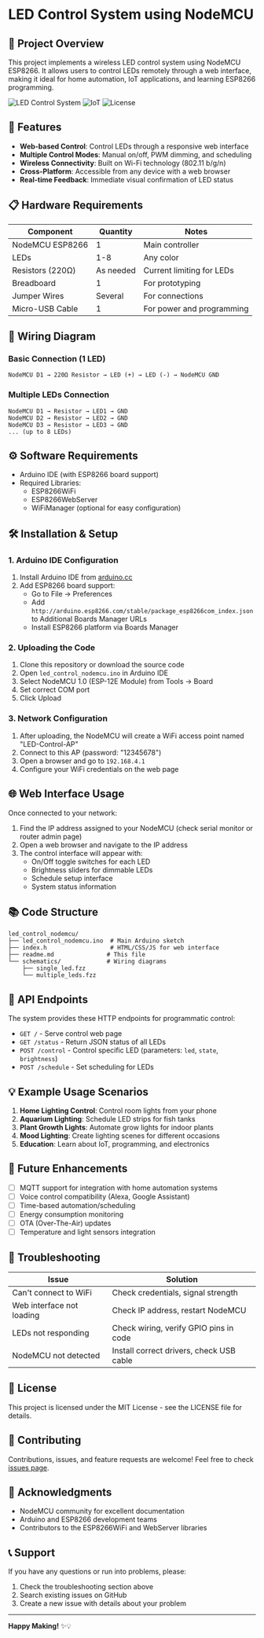 # LED Control System using NodeMCU

## 📖 Project Overview
This project implements a wireless LED control system using NodeMCU ESP8266. It allows users to control LEDs remotely through a web interface, making it ideal for home automation, IoT applications, and learning ESP8266 programming.

![LED Control System](https://img.shields.io/badge/NodeMCU-ESP8266-orange.svg)
![IoT](https://img.shields.io/badge/IoT-Home_Automation-blue.svg)
![License](https://img.shields.io/badge/License-MIT-green.svg)

## 🚀 Features
- **Web-based Control**: Control LEDs through a responsive web interface
- **Multiple Control Modes**: Manual on/off, PWM dimming, and scheduling
- **Wireless Connectivity**: Built on Wi-Fi technology (802.11 b/g/n)
- **Cross-Platform**: Accessible from any device with a web browser
- **Real-time Feedback**: Immediate visual confirmation of LED status

## 📋 Hardware Requirements
| Component | Quantity | Notes |
|-----------|----------|-------|
| NodeMCU ESP8266 | 1 | Main controller |
| LEDs | 1-8 | Any color |
| Resistors (220Ω) | As needed | Current limiting for LEDs |
| Breadboard | 1 | For prototyping |
| Jumper Wires | Several | For connections |
| Micro-USB Cable | 1 | For power and programming |

## 🔧 Wiring Diagram

### Basic Connection (1 LED)
```
NodeMCU D1 → 220Ω Resistor → LED (+) → LED (-) → NodeMCU GND
```

### Multiple LEDs Connection
```
NodeMCU D1 → Resistor → LED1 → GND
NodeMCU D2 → Resistor → LED2 → GND
NodeMCU D3 → Resistor → LED3 → GND
... (up to 8 LEDs)
```

## ⚙️ Software Requirements
- Arduino IDE (with ESP8266 board support)
- Required Libraries:
  - ESP8266WiFi
  - ESP8266WebServer
  - WiFiManager (optional for easy configuration)

## 🛠️ Installation & Setup

### 1. Arduino IDE Configuration
1. Install Arduino IDE from [arduino.cc](https://www.arduino.cc/en/software)
2. Add ESP8266 board support:
   - Go to File → Preferences
   - Add `http://arduino.esp8266.com/stable/package_esp8266com_index.json` to Additional Boards Manager URLs
   - Install ESP8266 platform via Boards Manager

### 2. Uploading the Code
1. Clone this repository or download the source code
2. Open `led_control_nodemcu.ino` in Arduino IDE
3. Select NodeMCU 1.0 (ESP-12E Module) from Tools → Board
4. Set correct COM port
5. Click Upload

### 3. Network Configuration
1. After uploading, the NodeMCU will create a WiFi access point named "LED-Control-AP"
2. Connect to this AP (password: "12345678")
3. Open a browser and go to `192.168.4.1`
4. Configure your WiFi credentials on the web page

## 🌐 Web Interface Usage
Once connected to your network:
1. Find the IP address assigned to your NodeMCU (check serial monitor or router admin page)
2. Open a web browser and navigate to the IP address
3. The control interface will appear with:
   - On/Off toggle switches for each LED
   - Brightness sliders for dimmable LEDs
   - Schedule setup interface
   - System status information

## 📚 Code Structure
```
led_control_nodemcu/
├── led_control_nodemcu.ino  # Main Arduino sketch
├── index.h                  # HTML/CSS/JS for web interface
├── readme.md               # This file
└── schematics/             # Wiring diagrams
    ├── single_led.fzz
    └── multiple_leds.fzz
```

## 🔌 API Endpoints
The system provides these HTTP endpoints for programmatic control:

- `GET /` - Serve control web page
- `GET /status` - Return JSON status of all LEDs
- `POST /control` - Control specific LED (parameters: `led`, `state`, `brightness`)
- `POST /schedule` - Set scheduling for LEDs

## 💡 Example Usage Scenarios
1. **Home Lighting Control**: Control room lights from your phone
2. **Aquarium Lighting**: Schedule LED strips for fish tanks
3. **Plant Growth Lights**: Automate grow lights for indoor plants
4. **Mood Lighting**: Create lighting scenes for different occasions
5. **Education**: Learn about IoT, programming, and electronics

## 🔮 Future Enhancements
- [ ] MQTT support for integration with home automation systems
- [ ] Voice control compatibility (Alexa, Google Assistant)
- [ ] Time-based automation/scheduling
- [ ] Energy consumption monitoring
- [ ] OTA (Over-The-Air) updates
- [ ] Temperature and light sensors integration

## 🐛 Troubleshooting
| Issue | Solution |
|-------|----------|
| Can't connect to WiFi | Check credentials, signal strength |
| Web interface not loading | Check IP address, restart NodeMCU |
| LEDs not responding | Check wiring, verify GPIO pins in code |
| NodeMCU not detected | Install correct drivers, check USB cable |

## 📝 License
This project is licensed under the MIT License - see the LICENSE file for details.

## 🤝 Contributing
Contributions, issues, and feature requests are welcome! Feel free to check [issues page](https://github.com/yourusername/led-control-nodemcu/issues).

## 🙏 Acknowledgments
- NodeMCU community for excellent documentation
- Arduino and ESP8266 development teams
- Contributors to the ESP8266WiFi and WebServer libraries

## 📞 Support
If you have any questions or run into problems, please:
1. Check the troubleshooting section above
2. Search existing issues on GitHub
3. Create a new issue with details about your problem

---

**Happy Making!** ✨💡
